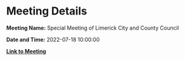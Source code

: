 # Meeting Details

**Meeting Name:** Special Meeting of Limerick City and County Council

**Date and Time:** 2022-07-18 10:00:00

**[Link to Meeting](https://www.limerick.ie/council/whats-on/special-meeting-limerick-city-and-county-council-57)**
